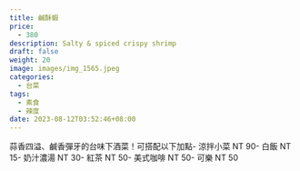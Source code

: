 ```yaml
---
title: 鹹酥蝦
price:
  - 380
description: Salty & spiced crispy shrimp
draft: false
weight: 20
image: images/img_1565.jpeg
categories:
  - 台菜
tags:
  - 素食
  - 辣度
date: 2023-08-12T03:52:46+08:00
---
```

蒜香四溢、鹹香彈牙的台味下酒菜！可搭配以下加點- 涼拌小菜  NT 90- 白飯 NT 15- 奶汁濃湯 NT 30- 紅茶  NT 50- 美式咖啡 NT 50- 可樂 NT 50